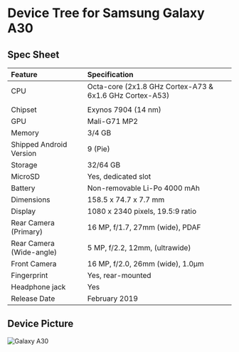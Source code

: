 # Device Tree for Samsung Galaxy A30

## Spec Sheet

| Feature                 | Specification                     |
| :---------------------- | :-------------------------------- |
| CPU                     | Octa-core (2x1.8 GHz Cortex-A73   & 6x1.6 GHz Cortex-A53) |
|                         |                                   |
| Chipset                 | Exynos 7904 (14 nm)               |
| GPU                     | Mali-G71 MP2                      |
| Memory                  | 3/4 GB                            |
| Shipped Android Version | 9 (Pie)                           |
| Storage                 | 32/64 GB                          |
| MicroSD                 | Yes, dedicated slot               |
| Battery                 | Non-removable Li-Po 4000 mAh      |
| Dimensions              | 158.5 x 74.7 x 7.7 mm             |
| Display                 | 1080 x 2340 pixels, 19.5:9 ratio  |
| Rear Camera (Primary)   | 16 MP, f/1.7, 27mm (wide), PDAF   |
| Rear Camera (Wide-angle)| 5 MP, f/2.2, 12mm, (ultrawide)    |
| Front Camera            | 16 MP, f/2.0, 26mm (wide), 1.0µm  |
| Fingerprint             | Yes, rear-mounted                 |
| Headphone jack          | Yes                               |
| Release Date            | February 2019                     |

## Device Picture

![Galaxy A30](https://images.samsung.com/is/image/samsung/in-galaxy-a30-a305f-sm-a305fzwfins-White-170126795?$L2-Thumbnail$ "Samsung Galaxy A30")
